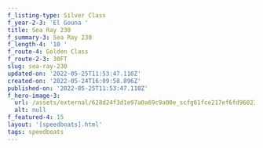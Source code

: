 ```yaml
---
f_listing-type: Silver Class
f_year-2-3: 'El Gouna '
title: Sea Ray 230
f_summary-3: Sea Ray 230
f_length-4: '10 '
f_route-4: Golden Class
f_route-2-3: 30FT
slug: sea-ray-230
updated-on: '2022-05-25T11:53:47.110Z'
created-on: '2022-05-24T16:09:58.896Z'
published-on: '2022-05-25T11:53:47.110Z'
f_hero-image-3:
  url: /assets/external/628d24f3d1e97a0a69c9a00e_scfg61fce217ef6fd9602353fe37_1.jpg
  alt: null
f_featured-4: 15
layout: '[speedboats].html'
tags: speedboats
---
```



